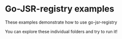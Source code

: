 # Go-JSR-registry examples

These examples demonstrate how to use go-jsr-registry

You can explore these individual folders and try to run it!